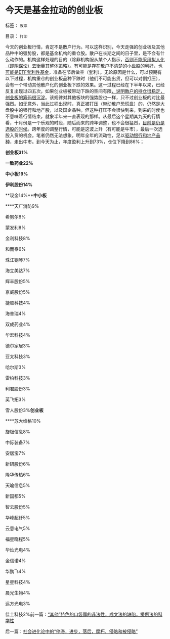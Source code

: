 # 今天是基金拉动的创业板

标签： `股票` 

目录： `打印`

今天的创业板行情，肯定不是散户行为。可以这样识别，今天走强的创业板及其他品种中的强势股，都是基金机构的重仓股。散户在长期之间的日子里，是不会有什么动作的。机构这样处理的目的（除非机构服从某个人指示，[否则不能采用拟人化（即阴谋论）去衡量其整体策](../../../2012/11/24/经济学可以证伪庄家阴谋论.md)略）。有可能是存在散户不清楚的小盘股的利好，[也可能是ETF套利性基金](../../../2013/8/23/ETF套利的炒作流程，但庄家并不存在.md)，准备在节后做空（套利）。无论原因是什么，可以预期有以下过程，机构重仓的创业板品种下跌时（他们不可能出货，但可以对倒打压），会有一个带动其他散户化的创业板下跌的效果。这一过程已经在下半年以来，已经反复出现过四五次，如果创业板被带动下跌的空间有限[，说明散户的持仓很稳定，创业板的筹码很沉淀](../../../2012/11/18/资本主义的财富是“庞氏陷阱”吗？.md)。该规律对其他板块的强势股也一样，只不过创业板的对比最强烈。如无意外，当此过程出现时，真正被打压（带动散户恐慌盘）的，仍然是大盘股中的银行和地产股，以及国企品种。但这种打压不会很快到来，到来的时侯也不意味着行情结束，就象半年来一直表现的那样。从最后这个星期其九天的行情看，十月份是一个乐观的时段，随后而来的跨年调整，也不会很猛烈，[目前是仍是选股的时侯](../../../2013/7/24/凯恩斯主义的大牛市和大萧条，大混蛋和大笨蛋.md)。跨年度的调整行情，可能是这波上升（有可能是牛市），最后一次选股入货的机会。笔者仍然无法想象，明年全年的流动性，足以[驱动银行和地产品种](../../../2013/7/31/(银行＋地产)无牛市，更不会有国进民退的牛市.md)，走出牛市。到今天为止，年度盈利上升到73%，仓位下降到86%；

**创业板31%**

**一致药业22%**

**中小板19%**

**伊利股份14%**

**现金14%****中小板**

****天广消防9%

希努尔8%

蒙发利8%

金利科技8%

和而泰6%

珠江钢琴7%

海立美达7%

辉丰股份5%

京威股份5%

捷顺科技4%

海普瑞4%

双成药业4%

华宏科技4%

德尔家居3%

亚太科技3%

哈尔斯3%

雷柏科技3%

利君股份3%

英飞拓3%

雪人股份3%**创业板**

****苏大维格10%

旋极信息8%

中际装备7%

安居宝7%

新研股份6%

隆华传热6%

天喻信息5%

新国都5%

智云股份5%

华峰超纤5%

云意电气5%

福星晓程5%

华灿光电4%

金信诺4%

华鹏飞4%

星星科技4%

晨光生物4%

远方光电3%

佳士科技2%前一篇：[“其他”特色的口袋罪的非法性，成文法的缺陷，援例法的科学性](../../../2013/9/30/“其他”特色的口袋罪的非法性，成文法的缺陷，援例法的科学性.md)

后一篇：[社会进化论中的“停滞，进步，落后，腐朽，侵略和被侵略”](../../../2013/10/1/社会进化论中的“停滞，进步，落后，腐朽，侵略和被侵略”.md)